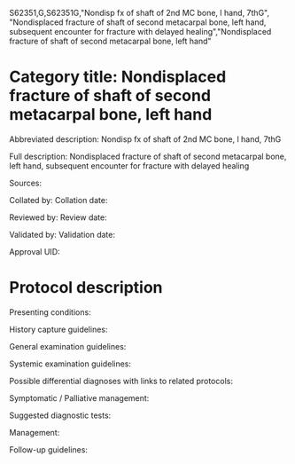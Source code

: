 S62351,G,S62351G,"Nondisp fx of shaft of 2nd MC bone, l hand, 7thG", "Nondisplaced fracture of shaft of second metacarpal bone, left hand, subsequent encounter for fracture with delayed healing","Nondisplaced fracture of shaft of second metacarpal bone, left hand"
# Category title: Nondisplaced fracture of shaft of second metacarpal bone, left hand

Abbreviated description: Nondisp fx of shaft of 2nd MC bone, l hand, 7thG

Full description: Nondisplaced fracture of shaft of second metacarpal bone, left hand, subsequent encounter for fracture with delayed healing

Sources:

Collated by:
Collation date:

Reviewed by:
Review date:

Validated by:
Validation date:

Approval UID:

# Protocol description

Presenting conditions:

History capture guidelines:

General examination guidelines:

Systemic examination guidelines:

Possible differential diagnoses with links to related protocols:

Symptomatic / Palliative management:

Suggested diagnostic tests:

Management:

Follow-up guidelines:

